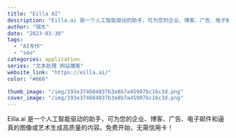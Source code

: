 ```yaml
---
title: "Eilla AI"
description: "Eilla.ai 是一个人工智能驱动的助手，可为您的企业、博客、广告、电子邮件和逼真的图像或艺术生成高质量的内容。免费开"
author: "瑞东"
date: "2023-03-30"
tags:
  - "AI写作"
  - "seo"
categories: application
series: "文本处理 网站播客"
website_link: "https://eilla.ai/"
color: "#666"

thumb_image: "/img/193e374684037b3e8b7a45907bc16c3d.png"
cover_image: "/img/193e374684037b3e8b7a45907bc16c3d.png"
---
```


Eilla.ai 是一个人工智能驱动的助手，可为您的企业、博客、广告、电子邮件和逼真的图像或艺术生成高质量的内容。免费开始，无需信用卡！